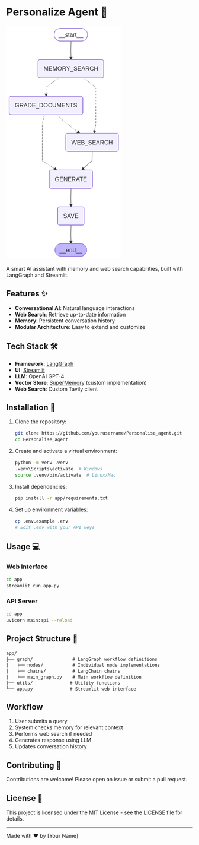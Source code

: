 # Personalize Agent 🤖

![Workflow Graph](graph.png)

A smart AI assistant with memory and web search capabilities, built with LangGraph and Streamlit.

## Features ✨

- **Conversational AI**: Natural language interactions
- **Web Search**: Retrieve up-to-date information
- **Memory**: Persistent conversation history
- **Modular Architecture**: Easy to extend and customize

## Tech Stack 🛠️

- **Framework**: [LangGraph](https://langchain-ai.github.io/langgraph/)
- **UI**: [Streamlit](https://streamlit.io/)
- **LLM**: OpenAI GPT-4
- **Vector Store**: [SuperMemory](https://github.com/yourusername/supermemory) (custom implementation)
- **Web Search**: Custom Tavily client

## Installation 🚀

1. Clone the repository:
   ```bash
   git clone https://github.com/yourusername/Personalise_agent.git
   cd Personalise_agent
   ```

2. Create and activate a virtual environment:
   ```bash
   python -m venv .venv
   .venv\Scripts\activate  # Windows
   source .venv/bin/activate  # Linux/Mac
   ```

3. Install dependencies:
   ```bash
   pip install -r app/requirements.txt
   ```

4. Set up environment variables:
   ```bash
   cp .env.example .env
   # Edit .env with your API keys
   ```

## Usage 💻

### Web Interface
```bash
cd app
streamlit run app.py
```

### API Server
```bash
cd app
uvicorn main:api --reload
```

## Project Structure 📁

```
app/
├── graph/               # LangGraph workflow definitions
│   ├── nodes/           # Individual node implementations
│   ├── chains/          # LangChain chains
│   └── main_graph.py    # Main workflow definition
├── utils/              # Utility functions
└── app.py              # Streamlit web interface
```

## Workflow

1. User submits a query
2. System checks memory for relevant context
3. Performs web search if needed
4. Generates response using LLM
5. Updates conversation history

## Contributing 🤝

Contributions are welcome! Please open an issue or submit a pull request.

## License 📄

This project is licensed under the MIT License - see the [LICENSE](LICENSE) file for details.

---

Made with ❤️ by [Your Name]
